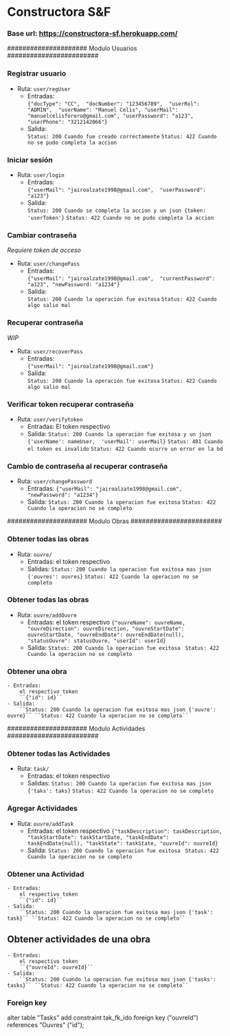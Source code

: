 # Constructora S&F

### Base url: https://constructora-sf.herokuapp.com/

##################### Modulo Usuarios ########################

### Registrar usuario
- Ruta: ``user/regUser``
    - Entradas:  
         ``{"docType": "CC", 
            "docNumber": "123456789", 
            "userRol": "ADMIN", 
            "userName": "Manuel Celis",
            "userMail": "manuelcelisforero@gmail.com",
            "userPassword": "a123",
            "userPhone": "3212142066"}``
    - Salida:  
        ``Status: 200 Cuando fue creado correctamente`` ``Status: 422 Cuando no se pudo completa la accion``  
    
### Iniciar sesión
- Ruta: ``user/login``
    - Entradas:  
         ``{"userMail": "jairoalzate1998@gmail.com", 
            "userPassword": "a123"}``
    - Salida:  
        ``Status: 200 Cuando se completa la accion y un json {token: 'userToken'}`` ``Status: 422 Cuando no se pudo completa la accion``  
    
### Cambiar contraseña

*Requiere token de acceso*
- Ruta: ``user/changePass``
    - Entradas:  
         ``{"userMail": "jairoalzate1998@gmail.com", 
            "currentPassword": "a123",
            "newPassword: "a1234"}``
    - Salida:  
        ``Status: 200 Cuando la operación fue exitosa`` ``Status: 422 Cuando algo salio mal``
    
### Recuperar contraseña

*WIP*
- Ruta: ``user/recoverPass``
    - Entradas:  
         ``{"userMail": "jairoalzate1998@gmail.com"}``
    - Salida:  
        ``Status: 200 Cuando la operación fue exitosa`` ``Status: 422 Cuando algo salio mal``    

### Verificar token recuperar contraseña

- Ruta: ``user/verifytoken``
    - Entradas:
        El token respectivo
    - Salida:
        ``Status: 200 Cuando la operación fue exitosa y un json {'userName': nameUser,  'userMail': userMail}`` ``Status: 401 Cuando el token es invalido`` ``Status: 422 Cuando ocurre un error en la bd``
    
### Cambio de contraseña al recuperar contraseña

- Ruta: ``user/changePassword``
    - Entradas: 
        ``{"userMail": "jairoalzate1998@gmail.com", "newPassword": "a1234"}``
    - Salida:
        ``Status: 200 Cuando la operacion fue exitosa`` ``Status: 422 Cuando la operacion no se completo``

##################### Modulo Obras ########################

### Obtener todas las obras

- Ruta: ``ouvre/``
    - Entradas: 
        el token respectivo
    - Salidas:
         ``Status: 200 Cuando la operacion fue exitosa mas json {'ouvres': ouvres}`` ``Status: 422 Cuando la operacion no se completo``

### Obtener todas las obras

- Ruta: ``ouvre/addOuvre``
    - Entradas:
        el token respectivo
        ``{"ouvreName": ouvreName, "ouvreDirection": ouvreDirection, "ouvreStartDate": ouvreStartDate, "ouvreEndDate": ouvreEndDate(null), "statusOuvre": statusOuvre, "userId": userId}``
    - Salida: 
        ``Status: 200 Cuando la operacion fue exitosa `` ``Status: 422 Cuando la operacion no se completo``

### Obtener una obra

    - Entradas:
        el respectivo token
        ``{"id": id}``
    - Salida: 
        ``Status: 200 Cuando la operacion fue exitosa mas json {'ouvre': ouvre}`` ``Status: 422 Cuando la operacion no se completo``

##################### Modulo Actividades ########################

### Obtener todas las Actividades

- Ruta: ``task/``
    - Entradas: 
        el token respectivo
    - Salidas:
         ``Status: 200 Cuando la operacion fue exitosa mas json {'taks': taks}`` ``Status: 422 Cuando la operacion no se completo``

### Agregar Actividades

- Ruta: ``ouvre/addTask``
    - Entradas:
        el token respectivo
        ``{"taskDescription": taskDescription, "taskStartDate": taskStartDate, "taskEndDate": taskEndDate(null), "taskState": taskState, "ouvreId": ouvreId}``
    - Salida: 
        ``Status: 200 Cuando la operacion fue exitosa `` ``Status: 422 Cuando la operacion no se completo``

### Obtener una Actividad

    - Entradas:
        el respectivo token
        ``{"id": id}``
    - Salida: 
        ``Status: 200 Cuando la operacion fue exitosa mas json {'task': task}`` ``Status: 422 Cuando la operacion no se completo``

## Obtener actividades de una obra

    - Entradas:
        el respectivo token
        ``{"ouvreId": ouvreId}``
    - Salida: 
        ``Status: 200 Cuando la operacion fue exitosa mas json {'tasks': tasks}`` ``Status: 422 Cuando la operacion no se completo``





### Foreign key ###

alter table "Tasks"
  add constraint tak_fk_ido
  foreign key ("ouvreId")
  references "Ouvres" ("id");
